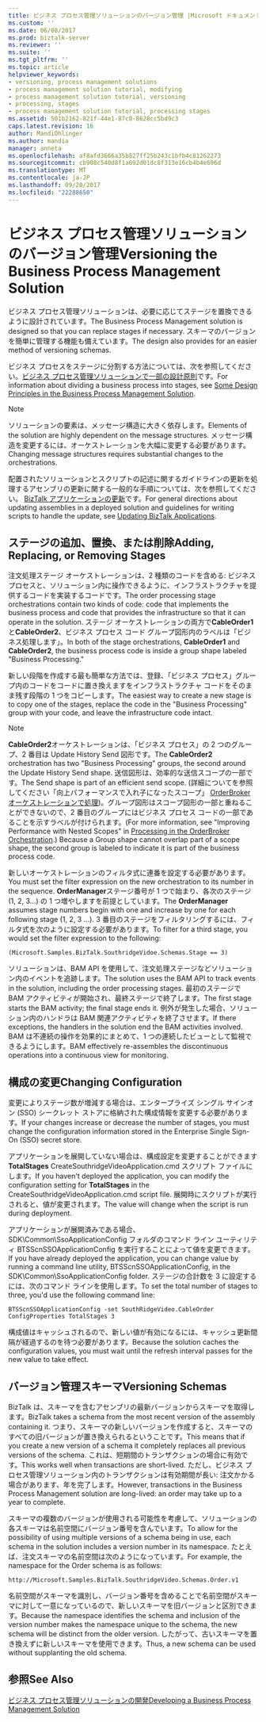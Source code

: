 ```yaml
---
title: ビジネス プロセス管理ソリューションのバージョン管理 |Microsoft ドキュメント
ms.custom: ''
ms.date: 06/08/2017
ms.prod: biztalk-server
ms.reviewer: ''
ms.suite: ''
ms.tgt_pltfrm: ''
ms.topic: article
helpviewer_keywords:
- versioning, process management solutions
- process management solution tutorial, modifying
- process management solution tutorial, versioning
- processing, stages
- process management solution tutorial, processing stages
ms.assetid: 501b2162-821f-44e1-87c0-8628cc5bd9c3
caps.latest.revision: 16
author: MandiOhlinger
ms.author: mandia
manager: anneta
ms.openlocfilehash: af8afd3666a35b827ff25b243c1bfb4c81262273
ms.sourcegitcommit: cb908c540d8f1a692d01dc8f313e16cb4b4e696d
ms.translationtype: MT
ms.contentlocale: ja-JP
ms.lasthandoff: 09/20/2017
ms.locfileid: "22288650"
---
```

# <a name="versioning-the-business-process-management-solution"></a><span data-ttu-id="52027-102">ビジネス プロセス管理ソリューションのバージョン管理</span><span class="sxs-lookup"><span data-stu-id="52027-102">Versioning the Business Process Management Solution</span></span>
<span data-ttu-id="52027-103">ビジネス プロセス管理ソリューションは、必要に応じてステージを置換できるように設計されています。</span><span class="sxs-lookup"><span data-stu-id="52027-103">The Business Process Management solution is designed so that you can replace stages if necessary.</span></span> <span data-ttu-id="52027-104">スキーマのバージョンを簡単に管理する機能も備えています。</span><span class="sxs-lookup"><span data-stu-id="52027-104">The design also provides for an easier method of versioning schemas.</span></span>  
  
 <span data-ttu-id="52027-105">ビジネス プロセスをステージに分割する方法については、次を参照してください。[ビジネス プロセス管理ソリューションで一部の設計原則](../core/some-design-principles-in-the-business-process-management-solution.md)です。</span><span class="sxs-lookup"><span data-stu-id="52027-105">For information about dividing a business process into stages, see [Some Design Principles in the Business Process Management Solution](../core/some-design-principles-in-the-business-process-management-solution.md).</span></span>  
  
> [!NOTE]
>  <span data-ttu-id="52027-106">ソリューションの要素は、メッセージ構造に大きく依存します。</span><span class="sxs-lookup"><span data-stu-id="52027-106">Elements of the solution are highly dependent on the message structures.</span></span> <span data-ttu-id="52027-107">メッセージ構造を変更するには、オーケストレーションを大幅に変更する必要があります。</span><span class="sxs-lookup"><span data-stu-id="52027-107">Changing message structures requires substantial changes to the orchestrations.</span></span>  
  
 <span data-ttu-id="52027-108">配置されたソリューションとスクリプトの記述に関するガイドラインの更新を処理するアセンブリの更新に関する一般的な手順については、次を参照してください。 [BizTalk アプリケーションの更新](../core/updating-biztalk-applications.md)です。</span><span class="sxs-lookup"><span data-stu-id="52027-108">For general directions about updating assemblies in a deployed solution and guidelines for writing scripts to handle the update, see [Updating BizTalk Applications](../core/updating-biztalk-applications.md).</span></span>  
  
## <a name="adding-replacing-or-removing-stages"></a><span data-ttu-id="52027-109">ステージの追加、置換、または削除</span><span class="sxs-lookup"><span data-stu-id="52027-109">Adding, Replacing, or Removing Stages</span></span>  
 <span data-ttu-id="52027-110">注文処理ステージ オーケストレーションは、2 種類のコードを含める: ビジネス プロセスと、ソリューション内に操作できるように、インフラストラクチャを提供するコードを実装するコードです。</span><span class="sxs-lookup"><span data-stu-id="52027-110">The order processing stage orchestrations contain two kinds of code: code that implements the business process and code that provides the infrastructure so that it can operate in the solution.</span></span> <span data-ttu-id="52027-111">ステージ オーケストレーションの両方で**CableOrder1**と**CableOrder2**、ビジネス プロセス コード グループ図形内のラベルは「ビジネス処理します」。</span><span class="sxs-lookup"><span data-stu-id="52027-111">In both of the stage orchestrations, **CableOrder1** and **CableOrder2**, the business process code is inside a group shape labeled "Business Processing."</span></span>  
  
 <span data-ttu-id="52027-112">新しい段階を作成する最も簡単な方法では、登録、「ビジネス プロセス」グループ内のコードをコードに置き換えますをインフラストラクチャ コードをそのまま残す段階の 1 つをコピーします。</span><span class="sxs-lookup"><span data-stu-id="52027-112">The easiest way to create a new stage is to copy one of the stages, replace the code in the "Business Processing" group with your code, and leave the infrastructure code intact.</span></span>  
  
> [!NOTE]
>  <span data-ttu-id="52027-113">**CableOrder2**オーケストレーションは、「ビジネス プロセス」の 2 つのグループ、2 番目は Update History Send 図形です。</span><span class="sxs-lookup"><span data-stu-id="52027-113">The **CableOrder2** orchestration has two "Business Processing" groups, the second around the Update History Send shape.</span></span> <span data-ttu-id="52027-114">送信図形は、効率的な送信スコープの一部です。</span><span class="sxs-lookup"><span data-stu-id="52027-114">The Send shape is part of an efficient send scope.</span></span> <span data-ttu-id="52027-115">(詳細についてを参照してください「向上パフォーマンスで入れ子になったスコープ」 [OrderBroker オーケストレーションで処理](../core/processing-in-the-orderbroker-orchestration.md))。グループ図形はスコープ図形の一部と重ねることができないので、2 番目のグループにはビジネス プロセス コードの一部であることを示すラベルが付けられます。</span><span class="sxs-lookup"><span data-stu-id="52027-115">(For more information, see "Improving Performance with Nested Scopes" in [Processing in the OrderBroker Orchestration](../core/processing-in-the-orderbroker-orchestration.md).) Because a Group shape cannot overlap part of a scope shape, the second group is labeled to indicate it is part of the business process code.</span></span>  
  
 <span data-ttu-id="52027-116">新しいオーケストレーションのフィルタ式に連番を設定する必要があります。</span><span class="sxs-lookup"><span data-stu-id="52027-116">You must set the filter expression on the new orchestration to its number in the sequence.</span></span> <span data-ttu-id="52027-117">**OrderManager**ステージ番号が 1 つで始まり、各次のステージ (1, 2, 3...) の 1 つ増やしますを前提としています。</span><span class="sxs-lookup"><span data-stu-id="52027-117">The **OrderManager** assumes stage numbers begin with one and increase by one for each following stage (1, 2, 3 …).</span></span> <span data-ttu-id="52027-118">3 番目のステージをフィルタリングするには、フィルタ式を次のように設定する必要があります。</span><span class="sxs-lookup"><span data-stu-id="52027-118">To filter for a third stage, you would set the filter expression to the following:</span></span>  
  
 `(Microsoft.Samples.BizTalk.SouthridgeVidoe.Schemas.Stage == 3)`  
  
 <span data-ttu-id="52027-119">ソリューションは、BAM API を使用して、注文処理ステージなどソリューション内のイベントを追跡します。</span><span class="sxs-lookup"><span data-stu-id="52027-119">The solution uses the BAM API to track events in the solution, including the order processing stages.</span></span> <span data-ttu-id="52027-120">最初のステージで BAM アクティビティが開始され、最終ステージで終了します。</span><span class="sxs-lookup"><span data-stu-id="52027-120">The first stage starts the BAM activity; the final stage ends it.</span></span> <span data-ttu-id="52027-121">例外が発生した場合、ソリューション内のハンドラは BAM 関連アクティビティを終了させます。</span><span class="sxs-lookup"><span data-stu-id="52027-121">If there exceptions, the handlers in the solution end the BAM activities involved.</span></span> <span data-ttu-id="52027-122">BAM は不連続の操作を効果的にまとめて、1 つの連続したビューとして監視できるようにします。</span><span class="sxs-lookup"><span data-stu-id="52027-122">BAM effectively re-assembles the discontinuous operations into a continuous view for monitoring.</span></span>  
  
## <a name="changing-configuration"></a><span data-ttu-id="52027-123">構成の変更</span><span class="sxs-lookup"><span data-stu-id="52027-123">Changing Configuration</span></span>  
 <span data-ttu-id="52027-124">変更によりステージ数が増減する場合は、エンタープライズ シングル サインオン (SSO) シークレット ストアに格納された構成情報を変更する必要があります。</span><span class="sxs-lookup"><span data-stu-id="52027-124">If your changes increase or decrease the number of stages, you must change the configuration information stored in the Enterprise Single Sign-On (SSO) secret store.</span></span>  
  
 <span data-ttu-id="52027-125">アプリケーションを展開していない場合は、構成設定を変更することができます**TotalStages** CreateSouthridgeVideoApplication.cmd スクリプト ファイルにします。</span><span class="sxs-lookup"><span data-stu-id="52027-125">If you haven't deployed the application, you can modify the configuration setting for **TotalStages** in the CreateSouthridgeVideoApplication.cmd script file.</span></span> <span data-ttu-id="52027-126">展開時にスクリプトが実行されると、値が変更されます。</span><span class="sxs-lookup"><span data-stu-id="52027-126">The value will change when the script is run during deployment.</span></span>  
  
 <span data-ttu-id="52027-127">アプリケーションが展開済みである場合、SDK\Common\SsoApplicationConfig フォルダのコマンド ライン ユーティリティ BTSScnSSOApplicationConfig を実行することによって値を変更できます。</span><span class="sxs-lookup"><span data-stu-id="52027-127">If you have already deployed the application, you can change value by running a command line utility, BTSScnSSOApplicationConfig, in the SDK\Common\SsoApplicationConfig folder.</span></span> <span data-ttu-id="52027-128">ステージの合計数を 3 に設定するには、次のコマンド ラインを使用します。</span><span class="sxs-lookup"><span data-stu-id="52027-128">To set the total number of stages to three, you'd use the following command line:</span></span>  
  
 `BTSScnSSOApplicationConfig -set SouthRidgeVideo.CableOrder ConfigProperties TotalStages 3`  
  
 <span data-ttu-id="52027-129">構成値はキャッシュされるので、新しい値が有効になるには、キャッシュ更新間隔が経過するのを待つ必要があります。</span><span class="sxs-lookup"><span data-stu-id="52027-129">Because the solution caches the configuration values, you must wait until the  refresh interval passes for the new value to take effect.</span></span>  
  
## <a name="versioning-schemas"></a><span data-ttu-id="52027-130">バージョン管理スキーマ</span><span class="sxs-lookup"><span data-stu-id="52027-130">Versioning Schemas</span></span>  
 <span data-ttu-id="52027-131">BizTalk は、スキーマを含むアセンブリの最新バージョンからスキーマを取得します。</span><span class="sxs-lookup"><span data-stu-id="52027-131">BizTalk takes a schema from the most recent version of the assembly containing it.</span></span> <span data-ttu-id="52027-132">つまり、スキーマの新しいバージョンを作成すると、スキーマのすべての旧バージョンが置き換えられるということです。</span><span class="sxs-lookup"><span data-stu-id="52027-132">This means that if you create a new version of a schema it completely replaces all previous versions of the schema.</span></span> <span data-ttu-id="52027-133">これは、短期間のトランザクションの場合に有効です。</span><span class="sxs-lookup"><span data-stu-id="52027-133">This works well when transactions are short-lived.</span></span> <span data-ttu-id="52027-134">ただし、ビジネス プロセス管理ソリューション内のトランザクションは有効期間が長い: 注文かかる場合があります、年を完了します。</span><span class="sxs-lookup"><span data-stu-id="52027-134">However, transactions in the Business Process Management solution are long-lived: an order may take up to a year to complete.</span></span>  
  
 <span data-ttu-id="52027-135">スキーマの複数のバージョンが使用される可能性を考慮して、ソリューションの各スキーマは名前空間にバージョン番号を含んでいます。</span><span class="sxs-lookup"><span data-stu-id="52027-135">To allow for the possibility of using multiple versions of a schema being in use, each schema in the solution includes a version number in its namespace.</span></span> <span data-ttu-id="52027-136">たとえば、注文スキーマの名前空間は次のようになっています。</span><span class="sxs-lookup"><span data-stu-id="52027-136">For example, the namespace for the Order schema is as follows:</span></span>  
  
```  
http://Microsoft.Samples.BizTalk.SouthridgeVideo.Schemas.Order.v1  
```  
  
 <span data-ttu-id="52027-137">名前空間がスキーマを識別し、バージョン番号を含めることで名前空間がスキーマに対して一意になっているので、新しいスキーマを旧バージョンと区別できます。</span><span class="sxs-lookup"><span data-stu-id="52027-137">Because the namespace identifies the schema and inclusion of the version number makes the namespace unique to the schema, the new schema will be distinct from the older version.</span></span> <span data-ttu-id="52027-138">したがって、古いスキーマを置き換えずに新しいスキーマを使用できます。</span><span class="sxs-lookup"><span data-stu-id="52027-138">Thus, a new schema can be used without supplanting the old schema.</span></span>  
  
## <a name="see-also"></a><span data-ttu-id="52027-139">参照</span><span class="sxs-lookup"><span data-stu-id="52027-139">See Also</span></span>  
 [<span data-ttu-id="52027-140">ビジネス プロセス管理ソリューションの開発</span><span class="sxs-lookup"><span data-stu-id="52027-140">Developing a Business Process Management Solution</span></span>](../core/developing-a-business-process-management-solution.md)